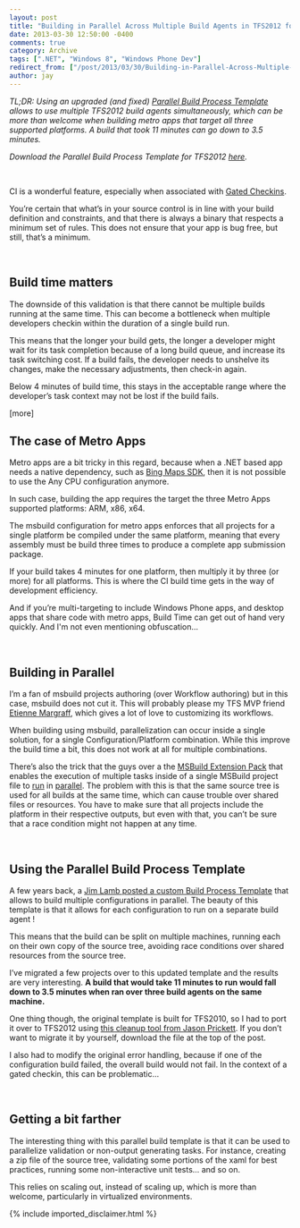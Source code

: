 ```yaml
---
layout: post
title: "Building in Parallel Across Multiple Build Agents in TFS2012 for Metro Apps"
date: 2013-03-30 12:50:00 -0400
comments: true
category: Archive
tags: [".NET", "Windows 8", "Windows Phone Dev"]
redirect_from: ["/post/2013/03/30/Building-in-Parallel-Across-Multiple-Build-Agents-with-TFS-2012-with-Gated-Checkin.aspx", "/post/2013/03/30/building-in-parallel-across-multiple-build-agents-with-tfs-2012-with-gated-checkin.aspx"]
author: jay
---
```

<!-- more -->
<p><em>TL;DR: Using an upgraded (and fixed) </em><a href="http://blogs.msdn.com/b/jimlamb/archive/2010/09/14/parallelized-builds-with-tfs2010.aspx"><em>Parallel Build Process Template</em></a><em> allows to use multiple TFS2012 build agents simultaneously, which can be more than welcome when building metro apps that target all three supported platforms. A build that took 11 minutes can go down to 3.5 minutes.</em></p>
<p><em>Download the Parallel Build Process Template for TFS2012 <a href="http://jaylee.org/files/ParallelTemplate.11.1.zip">here</a>.</em></p>
<p>&nbsp;</p>
<p>CI is a wonderful feature, especially when associated with <a href="http://msdn.microsoft.com/en-us/library/dd787631.aspx">Gated Checkins</a>.</p>
<p>You&rsquo;re certain that what&rsquo;s in your source control is in line with your build definition and constraints, and that there is always a binary that respects a minimum set of rules. This does not ensure that your app is bug free, but still, that&rsquo;s a minimum.</p>
<p>&nbsp;</p>
<h2>Build time matters</h2>
<p>The downside of this validation is that there cannot be multiple builds running at the same time. This can become a bottleneck when multiple developers checkin within the duration of a single build run.</p>
<p>This means that the longer your build gets, the longer a developer might wait for its task completion because of a long build queue,&nbsp;and increase its task switching cost. If a build fails, the developer needs to unshelve its changes, make the necessary adjustments, then check-in again.</p>
<p>Below 4 minutes of build time, this stays in the acceptable range where the developer&rsquo;s task context may not be lost if the build fails.</p>
<p>[more]</p>
<h2>The case of Metro Apps</h2>
<p>Metro apps are a bit tricky in this regard, because when a .NET based app needs a native dependency, such as <a href="http://visualstudiogallery.msdn.microsoft.com/bb764f67-6b2c-4e14-b2d3-17477ae1eaca">Bing Maps SDK</a>, then it is not possible to use the Any CPU configuration anymore.</p>
<p>In such case, building the app requires the target the three Metro Apps supported platforms: ARM, x86, x64.</p>
<p>The msbuild configuration for metro apps&nbsp;enforces that all projects for a single platform be compiled under the same platform, meaning that every assembly must be build three times to produce a complete app submission package.</p>
<p>If your build takes 4 minutes for one platform, then multiply it by three (or more)&nbsp;for all platforms. This is where the CI build time gets in the way of development efficiency.</p>
<p>And if you&rsquo;re multi-targeting to include Windows Phone apps, and desktop apps that share code with metro apps, Build Time can get out of hand very quickly. And I'm not even&nbsp;mentioning obfuscation...</p>
<p>&nbsp;</p>
<h2>Building in Parallel</h2>
<p>I&rsquo;m a fan of msbuild projects authoring (over Workflow authoring) but in this case, msbuild does not cut it. This will probably please my&nbsp;TFS MVP&nbsp;friend <a href="http://blogs.codes-sources.com/etienne/default.aspx">Etienne Margraff</a>, which gives a lot of love to customizing its workflows.</p>
<p>When building using msbuild, parallelization can occur inside a single solution, for a single Configuration/Platform combination. While this improve the build time a bit, this does not work at all for multiple combinations.</p>
<p>There&rsquo;s also the trick that the guys over a the <a href="http://msbuildextensionpack.codeplex.com/">MSBuild Extension Pack</a> that enables the execution of multiple tasks inside of a single MSBuild project file to <a href="http://mikefourie.wordpress.com/2012/02/29/executing-msbuild-targets-in-parallel-part-1/">run</a> in <a href="http://mikefourie.wordpress.com/2012/04/18/executing-msbuild-targets-in-parallel-part-2/">parallel</a>. The problem with this is that the same source tree is used for all builds at the same time, which can cause trouble over shared files or resources. You have to make sure that all projects include the platform in their respective outputs, but even with that, you can&rsquo;t be sure that a race condition might not happen at any time.</p>
<p>&nbsp;</p>
<h2>Using the Parallel Build Process Template</h2>
<p>A few years back, a <a href="http://blogs.msdn.com/b/jimlamb/archive/2010/09/14/parallelized-builds-with-tfs2010.aspx">Jim Lamb posted a custom Build Process Template</a> that allows to build multiple configurations in parallel. The beauty of this template is that it allows for each configuration to run on a separate build agent !</p>
<p>This means that the build can be split on multiple machines, running each on their own copy of the source tree, avoiding race conditions over shared resources from the source tree.</p>
<p>I&rsquo;ve migrated a few projects over to this updated template and the results are very interesting. <strong>A build that would take 11 minutes to run would fall down to 3.5 minutes when ran over three build agents on the same machine.</strong></p>
<p>One thing though, the original template is built for TFS2010, so I had to port it over to TFS2012 using <a href="http://blogs.msdn.com/b/jpricket/archive/2012/07/17/tfs-2012-cleaning-up-workflow-xaml-files-aka-removing-versioned-namespaces.aspx">this cleanup tool from Jason Prickett</a>. If you don&rsquo;t want to migrate it by yourself, download the file at the top of the post.</p>
<p>I also had to modify the original error handling, because if one of the configuration build failed, the overall build would not fail. In the context of a gated checkin, this can be problematic&hellip;</p>
<p>&nbsp;</p>
<h2>Getting a bit farther</h2>
<p>The interesting thing with this parallel build template is that it can be used to parallelize validation or non-output generating tasks. For instance, creating a zip file of the source tree, validating some portions of the xaml for best practices, running some non-interactive unit tests&hellip; and so on.</p>
<p>This relies on scaling out, instead of scaling up, which is more than welcome, particularly in virtualized environments.</p>
{% include imported_disclaimer.html %}
